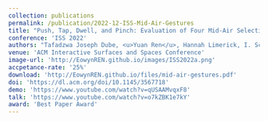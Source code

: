 ```yaml
---
collection: publications
permalink: /publication/2022-12-ISS-Mid-Air-Gestures
title: "Push, Tap, Dwell, and Pinch: Evaluation of Four Mid-Air Selection Methods Augmented with Ultrasonic Haptic Feedback"
conference: 'ISS 2022'
authors: "Tafadzwa Joseph Dube, <u>Yuan Ren</u>, Hannah Limerick, I. Scott MacKenzie, Ahmed Sabbir Arif"
venue: 'ACM Interactive Surfaces and Spaces Conference'
image-url: 'http://EowynREN.github.io/images/ISS2022a.png'
accpetance-rate: '25%'
download: 'http://EowynREN.github.io/files/mid-air-gestures.pdf'
doi: 'https://dl.acm.org/doi/10.1145/3567718'
demo: 'https://www.youtube.com/watch?v=qUSAAMvqxF8'
talk: 'https://www.youtube.com/watch?v=o7kZBK1e7kY'
award: 'Best Paper Award'
---
```


